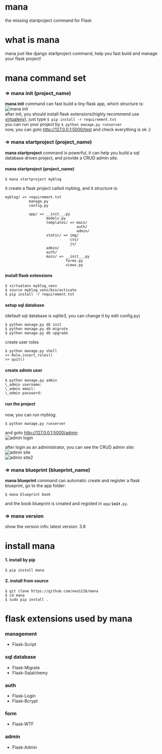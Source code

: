 mana
==
the missing startproject command for Flask <br/>

# what is mana
mana just like django startproject command, help you fast build and manage your flask project!

# mana command set
### => mana init (project_name)
<strong>mana init</strong> command can fast build a tiny flask app, which structure is:<br/>
![mana init](http://7xj431.com1.z0.glb.clouddn.com/manainit) <br/>
after init, you should install flask extensions(highly recommend use [virtualenv](http://flask.pocoo.org/docs/0.10/installation/#virtualenv)), just type <code>$ pip install -r requirement.txt</code> <br/>
you can run your project by <code>$ python manage.py runserver</code> <br/>
now, you can goto http://127.0.0.1:5000/test and check everything is ok :)

### => mana startproject (project_name)
<strong>mana startproject</strong> command is powerful, it can help you build a sql database driven project, and provide a CRUD admin site.
#### mana startproject (project_name)

    $ mana startproject myblog

it create a flask project called myblog, and it structure is:

    myblog/ => requirement.txt
               manage.py
               config.py

               app/ => __init__.py
                       models.py
                       templates/ => main/
                                     auth/
                                     admin/
                       static/ => img/
                                  css/
                                  js/
                       admin/
                       auth/
                       main/ => __init__.py
                                forms.py
                                views.py

#### install flask extensions

    $ virtualenv myblog_venv
    $ source myblog_venv/bin/activate
    $ pip install -r requirement.txt

#### setup sql database
(default sql database is sqlite3, you can change it by edit config.py)

    $ python manage.py db init
    $ python manage.py db migrate
    $ python manage.py db upgrade

create user roles

    $ python manage.py shell
    >> Role.insert_roles()
    >> quit()

#### create admin user

    $ python manage.py admin
    \_admin username:
    \_admin email:
    \_admin password:

#### run the project
now, you can run myblog:

    $ python manage.py runserver

and goto http://127.0.0.1:5000/admin <br/>
![admin login](http://7xj431.com1.z0.glb.clouddn.com/manalogin)<br/>

after login as an administrator, you can see the CRUD admin site: <br/>
![admin site](http://7xj431.com1.z0.glb.clouddn.com/manaadmin) <br/>
![admin site2](http://7xj431.com1.z0.glb.clouddn.com/manaadmin2)<br/>

### => mana blueprint (blueprint_name)
<strong>mana blueprint</strong> command can automatic create and
register a flask blueprint, go to the app folder:

    $ mana blueprint book

and the book blueprint is created and registed in <code>app/__init__.py</code>.

### => mana version
show the version info: latest version: 3.8

# install mana
#### 1. install by pip

    $ pip install mana

#### 2. install from source

    $ git clone https://github.com/neo1218/mana
    $ cd mana
    $ sudo pip install .

# flask extensions used by mana
### management

+ Flask-Script

### sql database

+ Flask-Migrate
+ Flask-Sqlalchemy

### auth

+ Flask-Login
+ Flask-Bcrypt

### form

+ Flask-WTF

### admin

+ Flask-Admin
